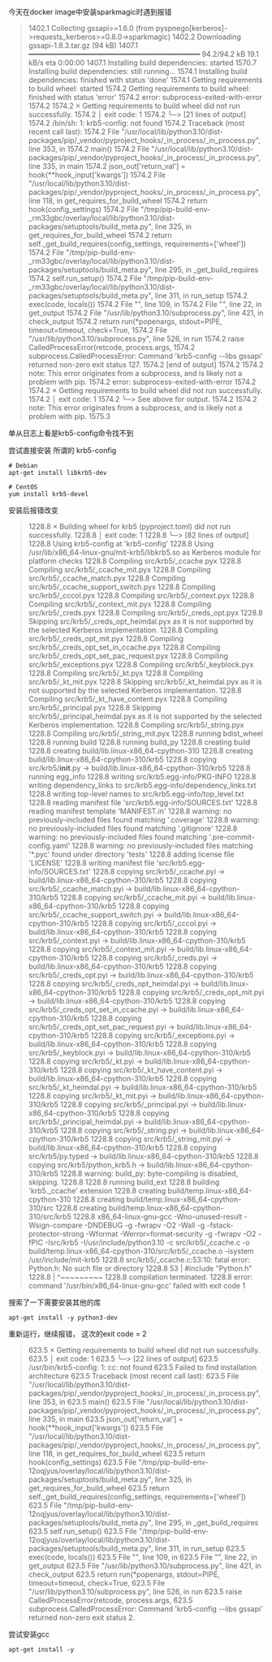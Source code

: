 今天在docker image中安装sparkmagic时遇到报错

> 1402.1 Collecting gssapi>=1.6.0 (from pyspnego[kerberos]->requests_kerberos>=0.8.0->sparkmagic)
> 1402.2   Downloading gssapi-1.8.3.tar.gz (94 kB)
> 1407.1      ━━━━━━━━━━━━━━━━━━━━━━━━━━━━━━━━━━━━━━━━ 94.2/94.2 kB 19.1 kB/s eta 0:00:00
> 1407.1   Installing build dependencies: started
> 1570.7   Installing build dependencies: still running...
> 1574.1   Installing build dependencies: finished with status 'done'
> 1574.1   Getting requirements to build wheel: started
> 1574.2   Getting requirements to build wheel: finished with status 'error'
> 1574.2   error: subprocess-exited-with-error
> 1574.2
> 1574.2   × Getting requirements to build wheel did not run successfully.
> 1574.2   │ exit code: 1
> 1574.2   ╰─> [21 lines of output]
> 1574.2       /bin/sh: 1: krb5-config: not found
> 1574.2       Traceback (most recent call last):
> 1574.2         File "/usr/local/lib/python3.10/dist-packages/pip/_vendor/pyproject_hooks/_in_process/_in_process.py", line 353, in <module>
> 1574.2           main()
> 1574.2         File "/usr/local/lib/python3.10/dist-packages/pip/_vendor/pyproject_hooks/_in_process/_in_process.py", line 335, in main
> 1574.2           json_out['return_val'] = hook(**hook_input['kwargs'])
> 1574.2         File "/usr/local/lib/python3.10/dist-packages/pip/_vendor/pyproject_hooks/_in_process/_in_process.py", line 118, in get_requires_for_build_wheel
> 1574.2           return hook(config_settings)
> 1574.2         File "/tmp/pip-build-env-_rm33gbc/overlay/local/lib/python3.10/dist-packages/setuptools/build_meta.py", line 325, in get_requires_for_build_wheel
> 1574.2           return self._get_build_requires(config_settings, requirements=['wheel'])
> 1574.2         File "/tmp/pip-build-env-_rm33gbc/overlay/local/lib/python3.10/dist-packages/setuptools/build_meta.py", line 295, in _get_build_requires
> 1574.2           self.run_setup()
> 1574.2         File "/tmp/pip-build-env-_rm33gbc/overlay/local/lib/python3.10/dist-packages/setuptools/build_meta.py", line 311, in run_setup
> 1574.2           exec(code, locals())
> 1574.2         File "<string>", line 109, in <module>
> 1574.2         File "<string>", line 22, in get_output
> 1574.2         File "/usr/lib/python3.10/subprocess.py", line 421, in check_output
> 1574.2           return run(*popenargs, stdout=PIPE, timeout=timeout, check=True,
> 1574.2         File "/usr/lib/python3.10/subprocess.py", line 526, in run
> 1574.2           raise CalledProcessError(retcode, process.args,
> 1574.2       subprocess.CalledProcessError: Command 'krb5-config --libs gssapi' returned non-zero exit status 127.
> 1574.2       [end of output]
> 1574.2
> 1574.2   note: This error originates from a subprocess, and is likely not a problem with pip.
> 1574.2 error: subprocess-exited-with-error
> 1574.2
> 1574.2 × Getting requirements to build wheel did not run successfully.
> 1574.2 │ exit code: 1
> 1574.2 ╰─> See above for output.
> 1574.2
> 1574.2 note: This error originates from a subprocess, and is likely not a problem with pip.
> 1575.3

单从日志上看是krb5-config命令找不到

尝试直接安装 所谓的 krb5-config

```shell
# Debian
apt-get install libkrb5-dev

# CentOS
yum install krb5-devel
```

安装后报错改变

> 1228.8   × Building wheel for krb5 (pyproject.toml) did not run successfully.
> 1228.8   │ exit code: 1
> 1228.8   ╰─> [82 lines of output]
> 1228.8       Using krb5-config at 'krb5-config'
> 1228.8       Using /usr/lib/x86_64-linux-gnu/mit-krb5/libkrb5.so as Kerberos module for platform checks
> 1228.8       Compiling src/krb5/_ccache.pyx
> 1228.8       Compiling src/krb5/_ccache_mit.pyx
> 1228.8       Compiling src/krb5/_ccache_match.pyx
> 1228.8       Compiling src/krb5/_ccache_support_switch.pyx
> 1228.8       Compiling src/krb5/_cccol.pyx
> 1228.8       Compiling src/krb5/_context.pyx
> 1228.8       Compiling src/krb5/_context_mit.pyx
> 1228.8       Compiling src/krb5/_creds.pyx
> 1228.8       Compiling src/krb5/_creds_opt.pyx
> 1228.8       Skipping src/krb5/_creds_opt_heimdal.pyx as it is not supported by the selected Kerberos implementation.
> 1228.8       Compiling src/krb5/_creds_opt_mit.pyx
> 1228.8       Compiling src/krb5/_creds_opt_set_in_ccache.pyx
> 1228.8       Compiling src/krb5/_creds_opt_set_pac_request.pyx
> 1228.8       Compiling src/krb5/_exceptions.pyx
> 1228.8       Compiling src/krb5/_keyblock.pyx
> 1228.8       Compiling src/krb5/_kt.pyx
> 1228.8       Compiling src/krb5/_kt_mit.pyx
> 1228.8       Skipping src/krb5/_kt_heimdal.pyx as it is not supported by the selected Kerberos implementation.
> 1228.8       Compiling src/krb5/_kt_have_content.pyx
> 1228.8       Compiling src/krb5/_principal.pyx
> 1228.8       Skipping src/krb5/_principal_heimdal.pyx as it is not supported by the selected Kerberos implementation.
> 1228.8       Compiling src/krb5/_string.pyx
> 1228.8       Compiling src/krb5/_string_mit.pyx
> 1228.8       running bdist_wheel
> 1228.8       running build
> 1228.8       running build_py
> 1228.8       creating build
> 1228.8       creating build/lib.linux-x86_64-cpython-310
> 1228.8       creating build/lib.linux-x86_64-cpython-310/krb5
> 1228.8       copying src/krb5/__init__.py -> build/lib.linux-x86_64-cpython-310/krb5
> 1228.8       running egg_info
> 1228.8       writing src/krb5.egg-info/PKG-INFO
> 1228.8       writing dependency_links to src/krb5.egg-info/dependency_links.txt
> 1228.8       writing top-level names to src/krb5.egg-info/top_level.txt
> 1228.8       reading manifest file 'src/krb5.egg-info/SOURCES.txt'
> 1228.8       reading manifest template 'MANIFEST.in'
> 1228.8       warning: no previously-included files found matching '.coverage'
> 1228.8       warning: no previously-included files found matching '.gitignore'
> 1228.8       warning: no previously-included files found matching '.pre-commit-config.yaml'
> 1228.8       warning: no previously-included files matching '*.pyc' found under directory 'tests'
> 1228.8       adding license file 'LICENSE'
> 1228.8       writing manifest file 'src/krb5.egg-info/SOURCES.txt'
> 1228.8       copying src/krb5/_ccache.pyi -> build/lib.linux-x86_64-cpython-310/krb5
> 1228.8       copying src/krb5/_ccache_match.pyi -> build/lib.linux-x86_64-cpython-310/krb5
> 1228.8       copying src/krb5/_ccache_mit.pyi -> build/lib.linux-x86_64-cpython-310/krb5
> 1228.8       copying src/krb5/_ccache_support_switch.pyi -> build/lib.linux-x86_64-cpython-310/krb5
> 1228.8       copying src/krb5/_cccol.pyi -> build/lib.linux-x86_64-cpython-310/krb5
> 1228.8       copying src/krb5/_context.pyi -> build/lib.linux-x86_64-cpython-310/krb5
> 1228.8       copying src/krb5/_context_mit.pyi -> build/lib.linux-x86_64-cpython-310/krb5
> 1228.8       copying src/krb5/_creds.pyi -> build/lib.linux-x86_64-cpython-310/krb5
> 1228.8       copying src/krb5/_creds_opt.pyi -> build/lib.linux-x86_64-cpython-310/krb5
> 1228.8       copying src/krb5/_creds_opt_heimdal.pyi -> build/lib.linux-x86_64-cpython-310/krb5
> 1228.8       copying src/krb5/_creds_opt_mit.pyi -> build/lib.linux-x86_64-cpython-310/krb5
> 1228.8       copying src/krb5/_creds_opt_set_in_ccache.pyi -> build/lib.linux-x86_64-cpython-310/krb5
> 1228.8       copying src/krb5/_creds_opt_set_pac_request.pyi -> build/lib.linux-x86_64-cpython-310/krb5
> 1228.8       copying src/krb5/_exceptions.pyi -> build/lib.linux-x86_64-cpython-310/krb5
> 1228.8       copying src/krb5/_keyblock.pyi -> build/lib.linux-x86_64-cpython-310/krb5
> 1228.8       copying src/krb5/_kt.pyi -> build/lib.linux-x86_64-cpython-310/krb5
> 1228.8       copying src/krb5/_kt_have_content.pyi -> build/lib.linux-x86_64-cpython-310/krb5
> 1228.8       copying src/krb5/_kt_heimdal.pyi -> build/lib.linux-x86_64-cpython-310/krb5
> 1228.8       copying src/krb5/_kt_mit.pyi -> build/lib.linux-x86_64-cpython-310/krb5
> 1228.8       copying src/krb5/_principal.pyi -> build/lib.linux-x86_64-cpython-310/krb5
> 1228.8       copying src/krb5/_principal_heimdal.pyi -> build/lib.linux-x86_64-cpython-310/krb5
> 1228.8       copying src/krb5/_string.pyi -> build/lib.linux-x86_64-cpython-310/krb5
> 1228.8       copying src/krb5/_string_mit.pyi -> build/lib.linux-x86_64-cpython-310/krb5
> 1228.8       copying src/krb5/py.typed -> build/lib.linux-x86_64-cpython-310/krb5
> 1228.8       copying src/krb5/python_krb5.h -> build/lib.linux-x86_64-cpython-310/krb5
> 1228.8       warning: build_py: byte-compiling is disabled, skipping.
> 1228.8
> 1228.8       running build_ext
> 1228.8       building 'krb5._ccache' extension
> 1228.8       creating build/temp.linux-x86_64-cpython-310
> 1228.8       creating build/temp.linux-x86_64-cpython-310/src
> 1228.8       creating build/temp.linux-x86_64-cpython-310/src/krb5
> 1228.8       x86_64-linux-gnu-gcc -Wno-unused-result -Wsign-compare -DNDEBUG -g -fwrapv -O2 -Wall -g -fstack-protector-strong -Wformat -Werror=format-security -g -fwrapv -O2 -fPIC -Isrc/krb5 -I/usr/include/python3.10 -c src/krb5/_ccache.c -o build/temp.linux-x86_64-cpython-310/src/krb5/_ccache.o -isystem /usr/include/mit-krb5
> 1228.8       src/krb5/_ccache.c:53:10: fatal error: Python.h: No such file or directory
> 1228.8          53 | #include "Python.h"
> 1228.8             |          ^~~~~~~~~~
> 1228.8       compilation terminated.
> 1228.8       error: command '/usr/bin/x86_64-linux-gnu-gcc' failed with exit code 1

搜索了一下需要安装其他的库

```shell
apt-get install -y python3-dev
```

重新运行，继续报错， 这次的exit code = 2

> 623.5   × Getting requirements to build wheel did not run successfully.
> 623.5   │ exit code: 1
> 623.5   ╰─> [22 lines of output]
> 623.5       /usr/bin/krb5-config: 1: cc: not found
> 623.5       Failed to find installation architecture
> 623.5       Traceback (most recent call last):
> 623.5         File "/usr/local/lib/python3.10/dist-packages/pip/_vendor/pyproject_hooks/_in_process/_in_process.py", line 353, in <module>
> 623.5           main()
> 623.5         File "/usr/local/lib/python3.10/dist-packages/pip/_vendor/pyproject_hooks/_in_process/_in_process.py", line 335, in main
> 623.5           json_out['return_val'] = hook(**hook_input['kwargs'])
> 623.5         File "/usr/local/lib/python3.10/dist-packages/pip/_vendor/pyproject_hooks/_in_process/_in_process.py", line 118, in get_requires_for_build_wheel
> 623.5           return hook(config_settings)
> 623.5         File "/tmp/pip-build-env-12oqjyus/overlay/local/lib/python3.10/dist-packages/setuptools/build_meta.py", line 325, in get_requires_for_build_wheel
> 623.5           return self._get_build_requires(config_settings, requirements=['wheel'])
> 623.5         File "/tmp/pip-build-env-12oqjyus/overlay/local/lib/python3.10/dist-packages/setuptools/build_meta.py", line 295, in _get_build_requires
> 623.5           self.run_setup()
> 623.5         File "/tmp/pip-build-env-12oqjyus/overlay/local/lib/python3.10/dist-packages/setuptools/build_meta.py", line 311, in run_setup
> 623.5           exec(code, locals())
> 623.5         File "<string>", line 109, in <module>
> 623.5         File "<string>", line 22, in get_output
> 623.5         File "/usr/lib/python3.10/subprocess.py", line 421, in check_output
> 623.5           return run(*popenargs, stdout=PIPE, timeout=timeout, check=True,
> 623.5         File "/usr/lib/python3.10/subprocess.py", line 526, in run
> 623.5           raise CalledProcessError(retcode, process.args,
> 623.5       subprocess.CalledProcessError: Command 'krb5-config --libs gssapi' returned non-zero exit status 2.

尝试安装gcc

`apt-get install -y`
